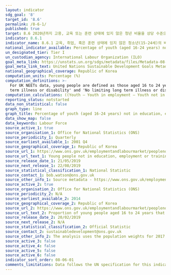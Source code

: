 ```yaml
---
layout: indicator
sdg_goal: '8'
target_id: '8.6'
permalink: /8-6-1/
published: true
target: 8.6 2020년까지 고용, 교육 또는 훈련 상태에 있지 않은 청년 비율을 상당 수준으로 감소
indicator: 8.6.1
indicator_name: 8.6.1 교육, 취업, 혹은 훈련 상태에 있지 않은 청소년(15-24세)의 비율
national_indicator_available: Percentage of youth (aged 16-24 years) not in education, employment or training
un_designated_tier: Tier I
un_custodian_agency: International Labour Organization (ILO)
goal_meta_link: https://unstats.un.org/sdgs/metadata/files/Metadata-08-06-01.pdf
goal_meta_link_text: United Nations Sustainable Development Goals Metadata (PDF 382 KB)
national_geographical_coverage: Republic of Korea
computation_units: Percentage (%)
computation_definitions: >-
  For UK NEETs data, young people are defined as those aged 16 to 24 years. Some data used are seasonally adjusted to remove the effects of seasonal factors and the arrangement of the calendar, this is referred to as being 'seasonally adjusted'. The disability categories of 'Limiting long
  term illness or disability' and 'No limiting long term illness or disability' match the GSS harmonised standard definition of disability.
computation_calculations: ((Youth – Youth in employment – Youth not in employment but in education or training) / Youth) * 100
reporting_status: notstarted
data_non_statistical: false
graph_type: line
graph_title: Percentage of youth (aged 16-24 years) not in education, employment or training
data_show_map: false
data_keywords: Labour Force
source_active_1: true
source_organisation_1: Office for National Statistics (ONS)
source_periodicity_1: Quarterly
source_earliest_available_1: 2001 Q4
source_geographical_coverage_1: Republic of Korea
source_url_1: https://www.ons.gov.uk/employmentandlabourmarket/peoplenotinwork/unemployment/datasets/youngpeoplenotineducationemploymentortrainingneettable1
source_url_text_1: Young people not in education, employment or training (NEET)
source_release_date_1: 21/05/2019
source_next_release_1: 22/08/2019
source_statistical_classification_1: National Statistic
source_contact_1: bob.watson@ons.gov.uk
source_other_info_1: Source metadata - https://www.ons.gov.uk/employmentandlabourmarket/peopleinwork/employmentandemployeetypes/qmis/labourforcesurveylfsqmi
source_active_2: true
source_organisation_2: Office for National Statistics (ONS)
source_periodicity_2: N/A
source_earliest_available_2: 2014
source_geographical_coverage_2: Republic of Korea
source_url_2: https://www.ons.gov.uk/employmentandlabourmarket/peoplenotinwork/unemployment/adhocs/009631proportionofyoungpeopleaged16to24yearsthatarenotineducationemploymentortrainingneetbydisabilitystatusuk2014to2017
source_url_text_2: Proportion of young people aged 16 to 24 years that are not in education, employment or training (NEET) by disability status, UK, 2014 to 2017
source_release_date_2: 20/02/2019
source_next_release_2: N/A
source_statistical_classification_2: Official Statistic
source_contact_2: sustainabledevelopment@ons.gov.uk
source_other_info_2: The analysis uses the population weights for 2017 (PWT17). As weightings are adjusted over time, this publication may not match other publications which have used different weightings. Not seasonally adjusted.
source_active_3: false
source_active_4: false
source_active_5: false
source_active_6: false
indicator_sort_order: 08-06-01
comments_limitations: Data follows the UN specification for this indicator. This indicator has been identified in collaboration with topic experts.
---
```

